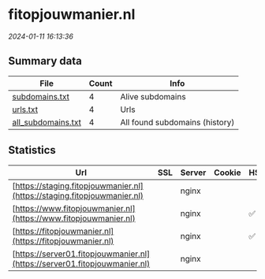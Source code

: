 # fitopjouwmanier.nl
*2024-01-11 16:13:36*
## Summary data
| File       | Count | Info |
|------------|-------|------|
|[subdomains.txt](/data/fitopjouwmanier.nl/subdomains.txt)|4|Alive subdomains|
|[urls.txt](/data/fitopjouwmanier.nl/urls.txt)|4|Urls|
|[all_subdomains.txt](/data/fitopjouwmanier.nl/all_subdomains.txt)|4|All found subdomains (history)|
## Statistics
| Url | SSL | Server | Cookie | HSTS | CSP | XFO | XXP | RP | Tech |Title |
|------------|-------|------|------|------|------|------|------|------|------|------|
|[https://staging.fitopjouwmanier.nl](https://staging.fitopjouwmanier.nl)| |nginx| | | | | | :white_check_mark: |Basic Nginx|401 Authorizatio...|
|[https://www.fitopjouwmanier.nl](https://www.fitopjouwmanier.nl)| |nginx| |:white_check_mark: | | | | :white_check_mark: |HSTS Nginx|Word ook fit op...|
|[https://fitopjouwmanier.nl](https://fitopjouwmanier.nl)| |nginx| |:white_check_mark: | | | | :white_check_mark: |HSTS Nginx|Word ook fit op...|
|[https://server01.fitopjouwmanier.nl](https://server01.fitopjouwmanier.nl)| |nginx| | | | | | :white_check_mark: |HSTS Nginx|Word ook fit op...|